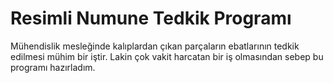 # Resimli Numune Tedkik Programı

Mühendislik mesleğinde kalıplardan çıkan parçaların ebatlarının tedkik edilmesi mühim bir iştir. 
Lakin çok vakit harcatan bir iş olmasından sebep bu programı hazırladım. 
